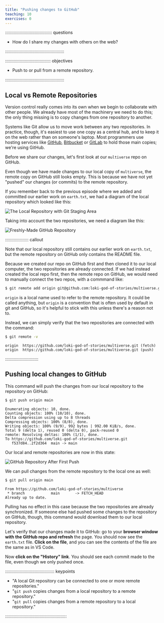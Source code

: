 ```yaml
---
title: "Pushing changes to GitHub"
teaching: 10
exercises: 0
---
```


:::::::::::::::::::::::::::::::::::::: questions 

- How do I share my changes with others on the web?

::::::::::::::::::::::::::::::::::::::::::::::::

::::::::::::::::::::::::::::::::::::: objectives

- Push to or pull from a remote repository.

::::::::::::::::::::::::::::::::::::::::::::::::

## Local vs Remote Repositories

Version control really comes into its own when we begin to collaborate with
other people.  We already have most of the machinery we need to do this; the
only thing missing is to copy changes from one repository to another.

Systems like Git allow us to move work between any two repositories.  In
practice, though, it's easiest to use one copy as a central hub, and to keep it
on the web rather than on someone's laptop.  Most programmers use hosting
services like [GitHub](https://github.com), [Bitbucket](https://bitbucket.org) or
[GitLab](https://gitlab.com/) to hold those main copies; we're using GitHub.

Before we share our changes, let's first look at our `multiverse` repo on GitHub.

Even though we have made changes to our local copy of `multiverse`, the remote copy on GitHub still looks empty. This is because we have not yet "pushed" our changes (or commits) to the remote repository.

If you remember back to the previous episode where we added and
committed our earlier work on `earth.txt`, we had a diagram of the local repository
which looked like this:

![The Local Repository with Git Staging Area](fig/git-staging-area.svg)

Taking into account the two repositories, we need a diagram like this:

![Freshly-Made GitHub Repository](../fig/git-freshly-made-github-repo.svg)

::::::::::::::::::: callout

Note that our local repository still contains our earlier work on `earth.txt`, but the
remote repository on GitHub only contains the README file.

Because we created our repo on GitHub first and then cloned it to our local computer, the two repositories are already connected. If we had instead created the local repo first, then the remote repo on GitHub, we would need to manually connect the two repos, with a commmand like:

```bash
$ git remote add origin git@github.com:loki-god-of-stories/multiverse.git
```

`origin` is a local name used to refer to the remote repository. It could be called
anything, but `origin` is a convention that is often used by default in git
and GitHub, so it's helpful to stick with this unless there's a reason not to.

Instead, we can simply verify that the two repositories are connected with the command:

```bash
$ git remote -v
```

```output
origin  https://github.com/loki-god-of-stories/multiverse.git (fetch)
origin  https://github.com/loki-god-of-stories/multiverse.git (push)
```

:::::::::::::::::::::::::::

## Pushing local changes to GitHub

This command will push the changes from
our local repository to the repository on GitHub:

```bash
$ git push origin main
```

```output
Enumerating objects: 10, done.
Counting objects: 100% (10/10), done.
Delta compression using up to 8 threads
Compressing objects: 100% (8/8), done.
Writing objects: 100% (9/9), 992 bytes | 992.00 KiB/s, done.
Total 9 (delta 1), reused 0 (delta 0), pack-reused 0
remote: Resolving deltas: 100% (1/1), done.
To https://github.com/loki-god-of-stories/multiverse.git
   f537d84..2f2d364  main -> main
 ```

 Our local and remote repositories are now in this state:

![GitHub Repository After First Push](fig/github-repo-after-first-push.svg)

We can pull changes from the remote repository to the local one as well:

```bash
$ git pull origin main
```

```output
From https://github.com/loki-god-of-stories/multiverse
 * branch            main       -> FETCH_HEAD
Already up to date.
```

Pulling has no effect in this case because the two repositories are already
synchronized.  If someone else had pushed some changes to the repository on
GitHub, though, this command would download them to our local repository.

Let's verify that our changes made it to GitHub: go to your **browser window with the GitHub repo and refresh** the page. You should now see the `earth.txt` file. **Click on the file**, and you can see the contents of the file are the same as in VS Code.

Now **click on the "History" link**. You should see each commit made to the file, even though we only pushed once.

:::::::::::::::::::::::::::::::::::::::: keypoints

- "A local Git repository can be connected to one or more remote repositories."
- "`git push` copies changes from a local repository to a remote repository."
- "`git pull` copies changes from a remote repository to a local repository."

::::::::::::::::::::::::::::::::::::::::::::::::::